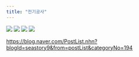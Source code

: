 ```yaml
---
title: "전기공사"
---
```


<img src="https://seastory.github.io/YYtech/assets/images/A_00.jpg">
<img src="https://seastory.github.io/YYtech/assets/images/A_01.jpg">
<img src="https://seastory.github.io/YYtech/assets/images/A_02.jpg">
<img src="https://seastory.github.io/YYtech/assets/images/A_03.jpg">

https://blog.naver.com/PostList.nhn?blogId=seastory9&from=postList&categoryNo=194

